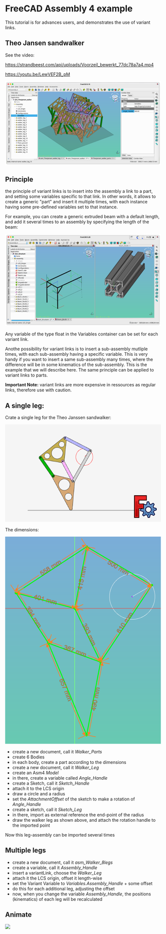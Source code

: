 # FreeCAD Assembly 4 example

This tutorial is for advances users, and demonstrates the use of variant links.

## Theo Jansen sandwalker

See the video:

https://strandbeest.com/api/uploads/Voorzeil_bewerkt_77dc78a7a4.mp4

https://youtu.be/LewVEF2B_pM


![](walker_15legs.png)



## Principle

the principle of variant links is to insert into the assembly a link to a part, and setting some variables specific to that link. In other words, it allows to create a generic "part" and insert it multiple times, with each instance having some pre-defined variables set to that instance. 

For example, you can create a generic extruded beam with a default length, and add it several times to an assembly by specifying the length of the beam:

![](Structure.png)

Any variable of the type float in the Variables container can be set for each variant link.

Anothe possibility for variant links is to insert a sub-assembly mutliple times, with each sub-assembly having a specific variable. This is very handy if you want to insert a same sub-assembly many times, where the difference will be in some kinematics of the sub-assembly. This is the example that we will describe here. The same principle can be applied to variant links to parts.

**Important Note:** variant links are more expensive in ressources as regular links, therefore use with caution.



## A single leg:

Crate a single leg for the Theo Janssen sandwalker:

![](single_leg.gif)


The dimensions:


![](dimensions.png)


* create a new document, call it _Walker_Parts_
* create 6 Bodies
* in each body, create a part according to the dimensions
* create a new document, call it _Walker_Leg_
* create an Asm4 _Model_
* in there, create a variable called _Angle_Handle_
* create a Sketch, call it _Sketch_Handle_
* attach it to the LCS origin
* draw a circle and a radius
* set the _AttachmentOffset_ of the sketch to make a rotation of _Angle_Handle_
* create a sketch, call it _Sketch_Leg_
* in there, import as external reference the end-point of the radius
* draw the walker leg as shown above, and attach the rotation handle to the imported point

Now this leg-assembly can be imported several times

## Multiple legs

* create a new document, call it _asm_Walker_8legs_
* create a variable, call it _Assembly_Handle_
* insert a variantLink, choose the _Walker_Leg_
* attach it the LCS origin, offset it length-wise
* set the Variant Variable to _Variables.Assembly_Handle_ + some offset
* do this for each additional leg, adjusting the offset
* now, when you change the variable _Assembly_Handle_, the positions (kinematics) of each leg will be recalculated



## Animate

![](walker_8legs.gif)




